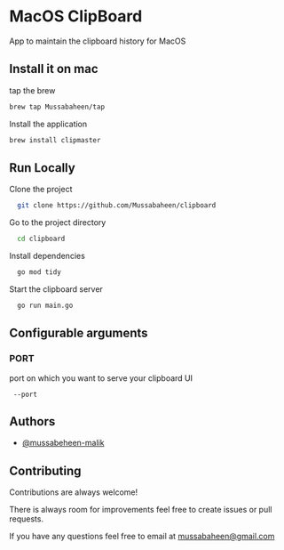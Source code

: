 
# MacOS ClipBoard

App to maintain the clipboard history for MacOS

## Install it on mac
tap the brew

```bash
brew tap Mussabaheen/tap
```
Install the application

```bash
brew install clipmaster
```
    
## Run Locally

Clone the project

```bash
  git clone https://github.com/Mussabaheen/clipboard
```

Go to the project directory

```bash
  cd clipboard
```

Install dependencies

```bash
  go mod tidy
```

Start the clipboard server

```bash
  go run main.go
```

## Configurable arguments
### PORT
port on which you want to serve your clipboard UI
```
 --port
```

## Authors

- [@mussabeheen-malik](https://www.linkedin.com/in/mussabaheen-malik/)


## Contributing

Contributions are always welcome!

There is always room for improvements feel free to create issues or pull requests.

If you have any questions feel free to email at mussabaheen@gmail.com


